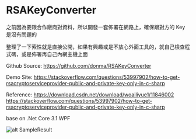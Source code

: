 # RSAKeyConverter

之前因為要跟合作廠商對資料，所以開發一套佈署在網路上，確保跟對方的 Key 是沒有問題的

整理了一下索性就是直接公開，如果有興趣或是不放心外面工具的，就自己檢查程式碼，或是佈署再自己內網主機上面

Github Source:
https://github.com/donma/RSAKeyConverter

Demo Site:
https://stackoverflow.com/questions/53997902/how-to-get-rsacryptoserviceprovider-public-and-private-key-only-in-c-sharp

Reference:
https://download.csdn.net/download/woailiyue1/11846002
https://stackoverflow.com/questions/53997902/how-to-get-rsacryptoserviceprovider-public-and-private-key-only-in-c-sharp

base on .Net Core 3.1 WPF

![alt SampleResult](https://raw.githubusercontent.com/gitozhack/blogimage/master/raskeys/snap1604285879.jpg)



